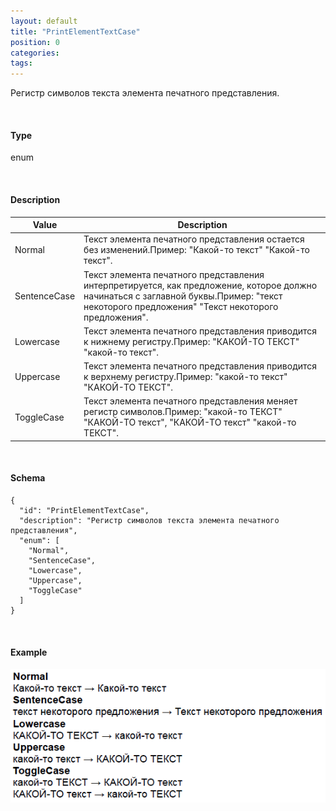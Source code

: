 ```yaml
---
layout: default
title: "PrintElementTextCase"
position: 0
categories: 
tags: 
---
```


Регистр символов текста элемента печатного представления.

   

#### Type

enum

  

#### Description  

|Value|Description|
|-----|-----------|
|Normal|Текст элемента печатного представления остается без изменений.Пример: "Какой-то текст"  "Какой-то текст".|
|SentenceCase|Текст элемента печатного представления интерпретируется, как предложение, которое должно начинаться с заглавной буквы.Пример: "текст некоторого предложения"  "Текст некоторого предложения".|
|Lowercase|Текст элемента печатного представления приводится к нижнему регистру.Пример: "КАКОЙ-ТО ТЕКСТ"  "какой-то текст".|
|Uppercase|Текст элемента печатного представления приводится к верхнему регистру.Пример: "какой-то текст"  "КАКОЙ-ТО ТЕКСТ".|
|ToggleCase|Текст элемента печатного представления меняет регистр символов.Пример: "какой-то ТЕКСТ"  "КАКОЙ-ТО текст", "КАКОЙ-ТО текст"  "какой-то ТЕКСТ".|

    

#### Schema

```
{
  "id": "PrintElementTextCase",
  "description": "Регистр символов текста элемента печатного представления",
  "enum": [
    "Normal",
    "SentenceCase",
    "Lowercase",
    "Uppercase",
    "ToggleCase"
  ]
}
```

   

#### Example

![](PrintElementTextCase.PNG)

 

 

